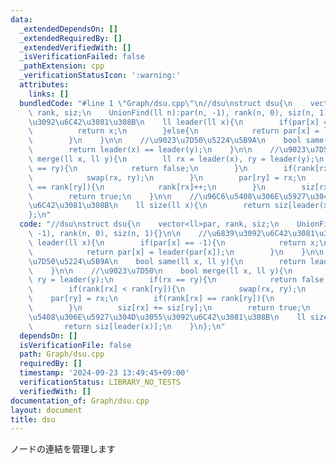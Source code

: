 ```yaml
---
data:
  _extendedDependsOn: []
  _extendedRequiredBy: []
  _extendedVerifiedWith: []
  _isVerificationFailed: false
  _pathExtension: cpp
  _verificationStatusIcon: ':warning:'
  attributes:
    links: []
  bundledCode: "#line 1 \"Graph/dsu.cpp\"\n//dsu\nstruct dsu{\n    vector<ll>par,\
    \ rank, siz;\n    UnionFind(ll n):par(n, -1), rank(n, 0), siz(n, 1){}\n\n    //\u6839\
    \u3092\u6C42\u3081\u308B\n    ll leader(ll x){\n        if(par[x] == -1){\n  \
    \          return x;\n        }else{\n            return par[x] = leader(par[x]);\n\
    \        }\n    }\n\n    //\u9023\u7D50\u5224\u5B9A\n    bool same(ll x, ll y){\n\
    \        return leader(x) == leader(y);\n    }\n\n    //\u9023\u7D50\n    bool\
    \ merge(ll x, ll y){\n        ll rx = leader(x), ry = leader(y);\n        if(rx\
    \ == ry){\n            return false;\n        }\n        if(rank[rx] < rank[ry]){\n\
    \            swap(rx, ry);\n        }\n        par[ry] = rx;\n        if(rank[rx]\
    \ == rank[ry]){\n            rank[rx]++;\n        }\n        siz[rx] += siz[ry];\n\
    \        return true;\n    }\n\n    //\u96C6\u5408\u306E\u5927\u304D\u3055\u3092\
    \u6C42\u3081\u308B\n    ll size(ll x){\n        return siz[leader(x)];\n    }\n\
    };\n"
  code: "//dsu\nstruct dsu{\n    vector<ll>par, rank, siz;\n    UnionFind(ll n):par(n,\
    \ -1), rank(n, 0), siz(n, 1){}\n\n    //\u6839\u3092\u6C42\u3081\u308B\n    ll\
    \ leader(ll x){\n        if(par[x] == -1){\n            return x;\n        }else{\n\
    \            return par[x] = leader(par[x]);\n        }\n    }\n\n    //\u9023\
    \u7D50\u5224\u5B9A\n    bool same(ll x, ll y){\n        return leader(x) == leader(y);\n\
    \    }\n\n    //\u9023\u7D50\n    bool merge(ll x, ll y){\n        ll rx = leader(x),\
    \ ry = leader(y);\n        if(rx == ry){\n            return false;\n        }\n\
    \        if(rank[rx] < rank[ry]){\n            swap(rx, ry);\n        }\n    \
    \    par[ry] = rx;\n        if(rank[rx] == rank[ry]){\n            rank[rx]++;\n\
    \        }\n        siz[rx] += siz[ry];\n        return true;\n    }\n\n    //\u96C6\
    \u5408\u306E\u5927\u304D\u3055\u3092\u6C42\u3081\u308B\n    ll size(ll x){\n \
    \       return siz[leader(x)];\n    }\n};\n"
  dependsOn: []
  isVerificationFile: false
  path: Graph/dsu.cpp
  requiredBy: []
  timestamp: '2024-09-23 13:49:45+09:00'
  verificationStatus: LIBRARY_NO_TESTS
  verifiedWith: []
documentation_of: Graph/dsu.cpp
layout: document
title: dsu
---
```

ノードの連結を管理します
